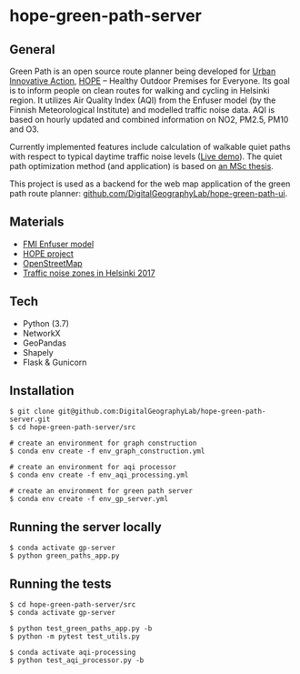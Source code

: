 # hope-green-path-server

## General
Green Path is an open source route planner being developed for [Urban Innovative Action](https://www.uia-initiative.eu/en), [HOPE](https://www.uia-initiative.eu/en/uia-cities/helsinki) – Healthy Outdoor Premises for Everyone. Its goal is to inform people on clean routes for walking and cycling in Helsinki region. It utilizes Air Quality Index (AQI) from the Enfuser model (by the Finnish Meteorological Institute) and modelled traffic noise data. AQI is based on hourly updated and combined information on NO2, PM2.5, PM10 and O3. 

Currently implemented features include calculation of walkable quiet paths with respect to typical daytime traffic noise levels ([Live demo](https://green-paths.web.app/)). The quiet path optimization method (and application) is based on [an MSc thesis](https://github.com/hellej/quiet-paths-msc). 

This project is used as a backend for the web map application of the green path route planner: [github.com/DigitalGeographyLab/hope-green-path-ui](https://github.com/DigitalGeographyLab/hope-green-path-ui).

## Materials
* [FMI Enfuser model](https://en.ilmatieteenlaitos.fi/environmental-information-fusion-service)
* [HOPE project](https://ilmanlaatu.eu/briefly-in-english/)
* [OpenStreetMap](https://www.openstreetmap.org/about/) 
* [Traffic noise zones in Helsinki 2017](https://hri.fi/data/en_GB/dataset/helsingin-kaupungin-meluselvitys-2017)

## Tech
* Python (3.7)
* NetworkX
* GeoPandas
* Shapely
* Flask & Gunicorn

## Installation
```
$ git clone git@github.com:DigitalGeographyLab/hope-green-path-server.git
$ cd hope-green-path-server/src

# create an environment for graph construction
$ conda env create -f env_graph_construction.yml

# create an environment for aqi processor
$ conda env create -f env_aqi_processing.yml

# create an environment for green path server
$ conda env create -f env_gp_server.yml
```

## Running the server locally
```
$ conda activate gp-server
$ python green_paths_app.py
```

## Running the tests
```
$ cd hope-green-path-server/src
$ conda activate gp-server

$ python test_green_paths_app.py -b
$ python -m pytest test_utils.py

$ conda activate aqi-processing
$ python test_aqi_processor.py -b
```
